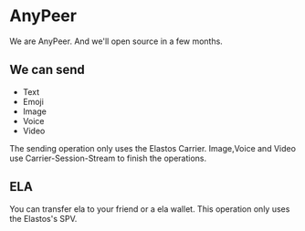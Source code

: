# AnyPeer
We are AnyPeer. And we'll open source in a few months.

## We can send
* Text
* Emoji
* Image
* Voice
* Video

The sending operation only uses the Elastos Carrier. Image,Voice and Video use Carrier-Session-Stream to finish the operations.

## ELA
You can transfer ela to your friend or a ela wallet. This operation only uses the Elastos's SPV.
